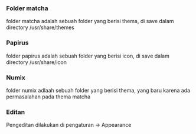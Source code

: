 ### Folder matcha

folder matcha adalah sebuah folder yang berisi thema, di save dalam directory
/usr/share/themes

### Papirus

folder papirus adalah sebuah folder yang berisi icon, di save dalam directory
/usr/share/icon

### Numix
folder numix adlaah sebuah folder yang berisi thema, yang baru karena ada permasalahan pada thema matcha

### Editan

Pengeditan dilakukan di pengaturan -> Appearance 
